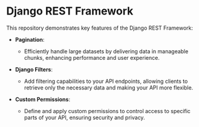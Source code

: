 # Django REST Framework 

This repository demonstrates key features of the Django REST Framework:

- **Pagination**:
  - Efficiently handle large datasets by delivering data in manageable chunks, enhancing performance and user experience.

- **Django Filters**:
  - Add filtering capabilities to your API endpoints, allowing clients to retrieve only the necessary data and making your API more flexible.

- **Custom Permissions**:
  - Define and apply custom permissions to control access to specific parts of your API, ensuring security and privacy.
    
